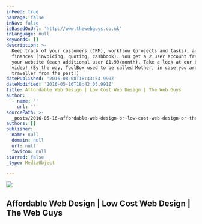 ```yaml
---
inFeed: true
hasPage: false
inNav: false
isBasedOnUrl: 'http://www.thewebguys.co.uk'
inLanguage: null
keywords: []
description: >-
  Keep track of your customers (CRM), workflow (projects and tasks), and
  finances (invoicing, quoting, cashbook). You get a 2 user account free with
  your website (each additional user £1.99/month). Take a look at our brief tour
  video! (By the way, ToolBox used to be called Mother, in case you are a
  traveller from the past!)
datePublished: '2016-08-08T18:43:54.990Z'
dateModified: '2016-05-16T18:42:05.991Z'
title: Affordable Web Design | Low Cost Web Design | The Web Guys
author:
  - name: ''
    url: ''
sourcePath: >-
  _posts/2016-05-16-affordable-web-design-or-low-cost-web-design-or-the-web-guys.md
authors: []
publisher:
  name: null
  domain: null
  url: null
  favicon: null
starred: false
_type: MediaObject

---
```

<article style=""><img src="http://www.thewebguys.co.uk/wp-content/uploads/2016/05/mardyke-bridge-1537642-1600x1200-150x150.jpg" /><h1>Affordable Web Design | Low Cost Web Design | The Web Guys</h1></article>